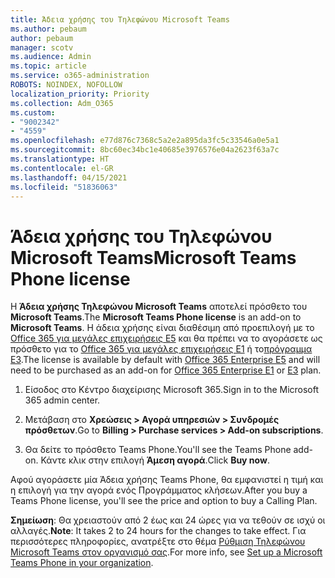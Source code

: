 ```yaml
---
title: Άδεια χρήσης του Τηλεφώνου Microsoft Teams
ms.author: pebaum
author: pebaum
manager: scotv
ms.audience: Admin
ms.topic: article
ms.service: o365-administration
ROBOTS: NOINDEX, NOFOLLOW
localization_priority: Priority
ms.collection: Adm_O365
ms.custom:
- "9002342"
- "4559"
ms.openlocfilehash: e77d876c7368c5a2e2a895da3fc5c33546a0e5a1
ms.sourcegitcommit: 8bc60ec34bc1e40685e3976576e04a2623f63a7c
ms.translationtype: HT
ms.contentlocale: el-GR
ms.lasthandoff: 04/15/2021
ms.locfileid: "51836063"
---
```

# <a name="microsoft-teams-phone-license"></a><span data-ttu-id="8a3a8-102">Άδεια χρήσης του Τηλεφώνου Microsoft Teams</span><span class="sxs-lookup"><span data-stu-id="8a3a8-102">Microsoft Teams Phone license</span></span>

<span data-ttu-id="8a3a8-103">Η **Άδεια χρήσης Τηλεφώνου Microsoft Teams** αποτελεί πρόσθετο του **Microsoft Teams**.</span><span class="sxs-lookup"><span data-stu-id="8a3a8-103">The **Microsoft Teams Phone license** is an add-on to **Microsoft Teams**.</span></span> <span data-ttu-id="8a3a8-104">Η άδεια χρήσης είναι διαθέσιμη από προεπιλογή με το [Office 365 για μεγάλες επιχειρήσεις E5](https://www.microsoft.com/microsoft-365/business/office-365-enterprise-e5-business-software?rtc=1&activetab=pivot%3aoverviewtab) και θα πρέπει να το αγοράσετε ως πρόσθετο για το [Office 365 για μεγάλες επιχειρήσεις E1](https://products.office.com/business/office-365-enterprise-e1-business-software) ή το[πρόγραμμα E3](https://products.office.com/business/office-365-enterprise-e3-business-software).</span><span class="sxs-lookup"><span data-stu-id="8a3a8-104">The license is available by default with [Office 365 Enterprise E5](https://www.microsoft.com/microsoft-365/business/office-365-enterprise-e5-business-software?rtc=1&activetab=pivot%3aoverviewtab) and will need to be purchased as an add-on for [Office 365 Enterprise E1](https://products.office.com/business/office-365-enterprise-e1-business-software) or [E3](https://products.office.com/business/office-365-enterprise-e3-business-software) plan.</span></span>

1. <span data-ttu-id="8a3a8-105">Είσοδος στο Κέντρο διαχείρισης Microsoft 365.</span><span class="sxs-lookup"><span data-stu-id="8a3a8-105">Sign in to the Microsoft 365 admin center.</span></span>

2. <span data-ttu-id="8a3a8-106">Μετάβαση στο **Χρεώσεις > Αγορά υπηρεσιών > Συνδρομές πρόσθετων**.</span><span class="sxs-lookup"><span data-stu-id="8a3a8-106">Go to **Billing > Purchase services > Add-on subscriptions**.</span></span> 

3. <span data-ttu-id="8a3a8-107">Θα δείτε το πρόσθετο Teams Phone.</span><span class="sxs-lookup"><span data-stu-id="8a3a8-107">You'll see the Teams Phone add-on.</span></span> <span data-ttu-id="8a3a8-108">Κάντε κλικ στην επιλογή **Άμεση αγορά**.</span><span class="sxs-lookup"><span data-stu-id="8a3a8-108">Click **Buy now**.</span></span>

<span data-ttu-id="8a3a8-109">Αφού αγοράσετε μία Άδεια χρήσης Teams Phone, θα εμφανιστεί η τιμή και η επιλογή για την αγορά ενός Προγράμματος κλήσεων.</span><span class="sxs-lookup"><span data-stu-id="8a3a8-109">After you buy a Teams Phone license, you'll see the price and option to buy a Calling Plan.</span></span>

<span data-ttu-id="8a3a8-110">**Σημείωση**: Θα χρειαστούν από 2 έως και 24 ώρες για να τεθούν σε ισχύ οι αλλαγές.</span><span class="sxs-lookup"><span data-stu-id="8a3a8-110">**Note**: It takes 2 to 24 hours for the changes to take effect.</span></span> <span data-ttu-id="8a3a8-111">Για περισσότερες πληροφορίες, ανατρέξτε στο θέμα [Ρύθμιση Τηλεφώνου Microsoft Teams στον οργανισμό σας](https://docs.microsoft.com/MicrosoftTeams/setting-up-your-phone-system).</span><span class="sxs-lookup"><span data-stu-id="8a3a8-111">For more info, see [Set up a Microsoft Teams Phone in your organization](https://docs.microsoft.com/MicrosoftTeams/setting-up-your-phone-system).</span></span> 

